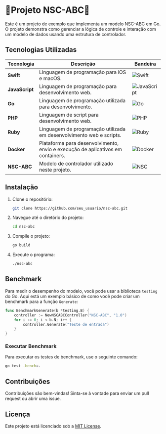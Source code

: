 
# 🍄Projeto NSC-ABC🍄

Este é um projeto de exemplo que implementa um modelo NSC-ABC em Go. O projeto demonstra como gerenciar a lógica de controle e interação com um modelo de dados usando uma estrutura de controlador.

## Tecnologias Utilizadas

| Tecnologia       | Descrição                             | Bandeira                                                                                              |
|------------------|---------------------------------------|-------------------------------------------------------------------------------------------------------|
| **Swift**        | Linguagem de programação para iOS e macOS. | ![Swift](https://img.shields.io/badge/Swift-F05138?style=flat-square&logo=swift&logoColor=white)   |
| **JavaScript**   | Linguagem de programação para desenvolvimento web. | ![JavaScript](https://img.shields.io/badge/JavaScript-F7DF1E?style=flat-square&logo=javascript&logoColor=black) |
| **Go**           | Linguagem de programação utilizada para desenvolvimento. | ![Go](https://img.shields.io/badge/Go-00ADD8?style=flat-square&logo=go&logoColor=white)            |
| **PHP**          | Linguagem de script para desenvolvimento web. | ![PHP](https://img.shields.io/badge/PHP-777BB4?style=flat-square&logo=php&logoColor=white)          |
| **Ruby**         | Linguagem de programação utilizada em desenvolvimento web e scripts. | ![Ruby](https://img.shields.io/badge/Ruby-CC342D?style=flat-square&logo=ruby&logoColor=white)       |
| **Docker**       | Plataforma para desenvolvimento, envio e execução de aplicativos em containers. | ![Docker](https://img.shields.io/badge/Docker-2496ED?style=flat-square&logo=docker&logoColor=white) |
| **NSC-ABC**      | Modelo de controlador utilizado neste projeto. | ![NSC](https://img.shields.io/badge/NSC-ABC-4D5B7A?style=flat-square)                              |

## Instalação

1. Clone o repositório:
   ```bash
   git clone https://github.com/seu_usuario/nsc-abc.git
   ```

2. Navegue até o diretório do projeto:
   ```bash
   cd nsc-abc
   ```

3. Compile o projeto:
   ```bash
   go build
   ```

4. Execute o programa:
   ```bash
   ./nsc-abc
   ```

## Benchmark

Para medir o desempenho do modelo, você pode usar a biblioteca `testing` do Go. Aqui está um exemplo básico de como você pode criar um benchmark para a função `Generate`:

```go
func BenchmarkGenerate(b *testing.B) {
    controller := NewNSCABCController("NSC-ABC", "1.0")
    for i := 0; i < b.N; i++ {
        controller.Generate("Teste de entrada")
    }
}
```

### Executar Benchmark

Para executar os testes de benchmark, use o seguinte comando:

```bash
go test -bench=.
```

## Contribuições

Contribuições são bem-vindas! Sinta-se à vontade para enviar um pull request ou abrir uma issue.

## Licença

Este projeto está licenciado sob a [MIT License](LICENSE).
